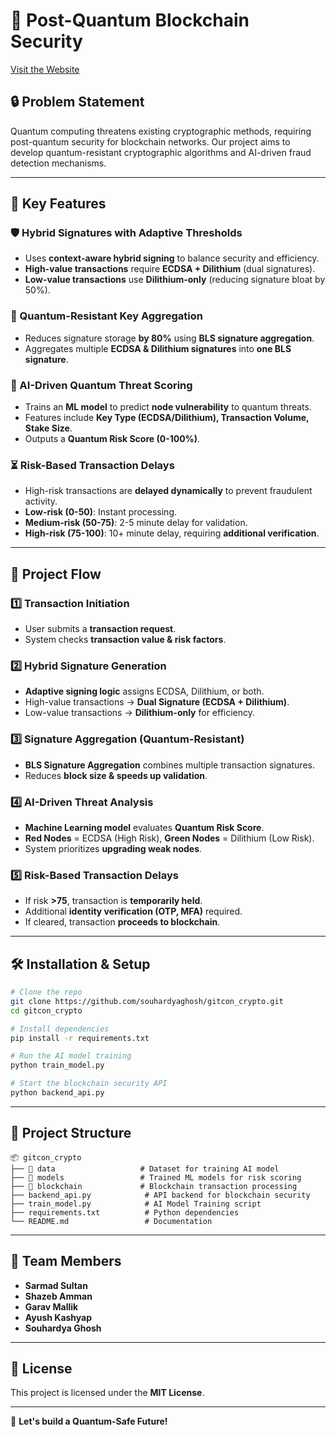# 🚀 Post-Quantum Blockchain Security

[Visit the Website](https://dulcet-malasada-861f51.netlify.app/)


## 🔒 Problem Statement
Quantum computing threatens existing cryptographic methods, requiring post-quantum security for blockchain networks. Our project aims to develop quantum-resistant cryptographic algorithms and AI-driven fraud detection mechanisms.

---

## 🔑 Key Features

### 🛡️ Hybrid Signatures with Adaptive Thresholds
- Uses **context-aware hybrid signing** to balance security and efficiency.
- **High-value transactions** require **ECDSA + Dilithium** (dual signatures).
- **Low-value transactions** use **Dilithium-only** (reducing signature bloat by 50%).

### 🔗 Quantum-Resistant Key Aggregation
- Reduces signature storage **by 80%** using **BLS signature aggregation**.
- Aggregates multiple **ECDSA & Dilithium signatures** into **one BLS signature**.

### 🤖 AI-Driven Quantum Threat Scoring
- Trains an **ML model** to predict **node vulnerability** to quantum threats.
- Features include **Key Type (ECDSA/Dilithium), Transaction Volume, Stake Size**.
- Outputs a **Quantum Risk Score (0-100%)**.

### ⏳ Risk-Based Transaction Delays
- High-risk transactions are **delayed dynamically** to prevent fraudulent activity.
- **Low-risk (0-50)**: Instant processing.
- **Medium-risk (50-75)**: 2-5 minute delay for validation.
- **High-risk (75-100)**: 10+ minute delay, requiring **additional verification**.

---

## 🔄 Project Flow

### 1️⃣ Transaction Initiation
- User submits a **transaction request**.
- System checks **transaction value & risk factors**.

### 2️⃣ Hybrid Signature Generation
- **Adaptive signing logic** assigns ECDSA, Dilithium, or both.
- High-value transactions → **Dual Signature (ECDSA + Dilithium)**.
- Low-value transactions → **Dilithium-only** for efficiency.

### 3️⃣ Signature Aggregation (Quantum-Resistant)
- **BLS Signature Aggregation** combines multiple transaction signatures.
- Reduces **block size & speeds up validation**.

### 4️⃣ AI-Driven Threat Analysis
- **Machine Learning model** evaluates **Quantum Risk Score**.
- **Red Nodes** = ECDSA (High Risk), **Green Nodes** = Dilithium (Low Risk).
- System prioritizes **upgrading weak nodes**.

### 5️⃣ Risk-Based Transaction Delays
- If risk **>75**, transaction is **temporarily held**.
- Additional **identity verification (OTP, MFA)** required.
- If cleared, transaction **proceeds to blockchain**.

---

## 🛠️ Installation & Setup
```bash
# Clone the repo
git clone https://github.com/souhardyaghosh/gitcon_crypto.git
cd gitcon_crypto

# Install dependencies
pip install -r requirements.txt

# Run the AI model training
python train_model.py

# Start the blockchain security API
python backend_api.py
```

---

## 📂 Project Structure
```plaintext
📦 gitcon_crypto
├── 📁 data                   # Dataset for training AI model
├── 📁 models                 # Trained ML models for risk scoring
├── 📁 blockchain             # Blockchain transaction processing
├── backend_api.py            # API backend for blockchain security
├── train_model.py            # AI Model Training script
├── requirements.txt          # Python dependencies
└── README.md                 # Documentation
```

---

## 👥 Team Members
- **Sarmad Sultan**
- **Shazeb Amman**
- **Garav Mallik**
- **Ayush Kashyap**
- **Souhardya Ghosh**

---

## 📜 License
This project is licensed under the **MIT License**.

---

🚀 **Let's build a Quantum-Safe Future!**
